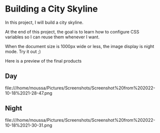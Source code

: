 # Building a City Skyline
In this project, I will build a city skyline. 

At the end of this project, the goal is to learn how to configure CSS variables so I can reuse them whenever I want.

When the document size is 1000px wide or less, the image display is night mode. Try it out ;)

Here is a preview of the final products

## Day
 file:///home/moussa/Pictures/Screenshots/Screenshot%20from%202022-10-18%2021-28-47.png

## Night
 file:///home/moussa/Pictures/Screenshots/Screenshot%20from%202022-10-18%2021-30-31.png
